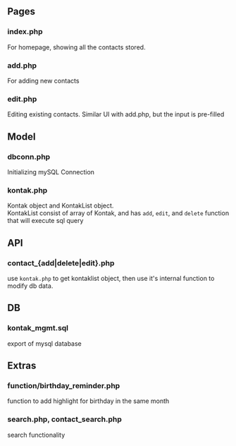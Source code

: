 ## Pages
### index.php
For homepage, showing all the contacts stored.
### add.php
For adding new contacts
### edit.php
Editing existing contacts. Similar UI with add.php, but the input is pre-filled

## Model
### dbconn.php
Initializing mySQL Connection
### kontak.php
Kontak object and KontakList object.<br/>
KontakList consist of array of Kontak, and has `add`, `edit`, and `delete` function that will execute sql query

## API
### contact_{add|delete|edit}.php
use `kontak.php` to get kontaklist object, then use it's internal function to modify db data.

## DB
### kontak_mgmt.sql
export of mysql database

## Extras
### function/birthday_reminder.php
function to add highlight for birthday in the same month
### search.php, contact_search.php
search functionality
